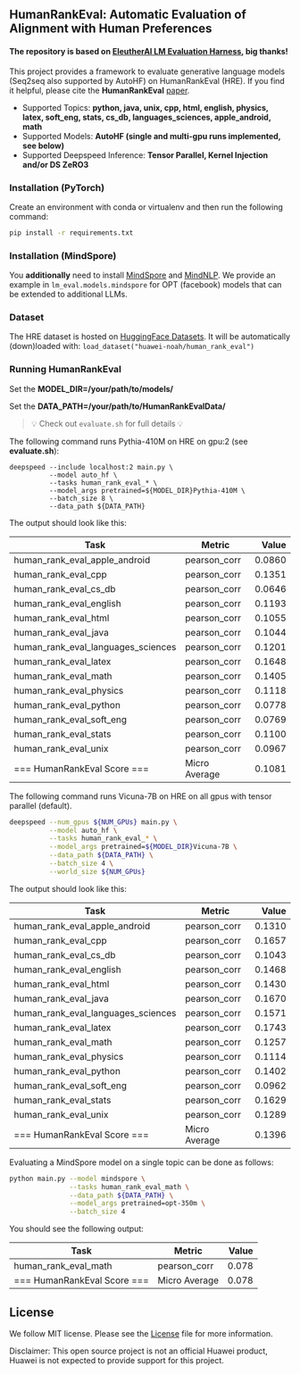 ## HumanRankEval: Automatic Evaluation of Alignment with Human Preferences

#### The repository is based on [EleutherAI LM Evaluation Harness](https://github.com/EleutherAI/lm-evaluation-harness), big thanks!

This project provides a framework to evaluate generative language models (Seq2seq also supported by AutoHF) on HumanRankEval (HRE).
If you find it helpful, please cite the **HumanRankEval** [paper](LINK_TO_BE_ADDED).

- Supported Topics: **python, java, unix, cpp, html, english, physics, latex, soft_eng, stats, cs_db, languages_sciences, apple_android, math**
- Supported Models: **AutoHF (single and multi-gpu runs implemented, see below)**
- Supported Deepspeed Inference: **Tensor Parallel, Kernel Injection and/or DS ZeRO3**

### Installation (PyTorch)

Create an environment with conda or virtualenv and then run the following command:

```bash
pip install -r requirements.txt
```

### Installation (MindSpore)

You **additionally** need to install [MindSpore](https://www.mindspore.cn/install/en) and [MindNLP](https://github.com/mindspore-lab/mindnlp). 
We provide an example in ```lm_eval.models.mindspore``` for OPT (facebook) models that can be extended to additional LLMs.

### Dataset

The HRE dataset is hosted on [HuggingFace Datasets](https://huggingface.co/datasets/huawei-noah/human_rank_eval). 
It will be automatically (down)loaded with: ```load_dataset("huawei-noah/human_rank_eval")```

### Running HumanRankEval

Set the **MODEL_DIR=/your/path/to/models/**

Set the **DATA_PATH=/your/path/to/HumanRankEvalData/**

> 💡 Check out ```evaluate.sh``` for full details 💡
> 
The following command runs Pythia-410M on HRE on gpu:2 (see **evaluate.sh**):
```
deepspeed --include localhost:2 main.py \
          --model auto_hf \
          --tasks human_rank_eval_* \
          --model_args pretrained=${MODEL_DIR}Pythia-410M \
          --batch_size 8 \
          --data_path ${DATA_PATH}
```

The output should look like this:

|               Task               |   Metric    |Value |
|----------------------------------|-------------|-----:|
|human_rank_eval_apple_android     |pearson_corr |0.0860|
|human_rank_eval_cpp               |pearson_corr |0.1351|
|human_rank_eval_cs_db             |pearson_corr |0.0646|
|human_rank_eval_english           |pearson_corr |0.1193|
|human_rank_eval_html              |pearson_corr |0.1055|
|human_rank_eval_java              |pearson_corr |0.1044|
|human_rank_eval_languages_sciences|pearson_corr |0.1201|
|human_rank_eval_latex             |pearson_corr |0.1648|
|human_rank_eval_math              |pearson_corr |0.1405|
|human_rank_eval_physics           |pearson_corr |0.1118|
|human_rank_eval_python            |pearson_corr |0.0778|
|human_rank_eval_soft_eng          |pearson_corr |0.0769|
|human_rank_eval_stats             |pearson_corr |0.1100|
|human_rank_eval_unix              |pearson_corr |0.0967|
|=== HumanRankEval Score ===       |Micro Average|0.1081|

The following command runs Vicuna-7B on HRE on all gpus with tensor parallel (default).
```bash
deepspeed --num_gpus ${NUM_GPUs} main.py \
          --model auto_hf \
          --tasks human_rank_eval_* \
          --model_args pretrained=${MODEL_DIR}Vicuna-7B \
          --data_path ${DATA_PATH} \
          --batch_size 4 \
          --world_size ${NUM_GPUs}
```
The output should look like this:

|               Task               |   Metric    |Value |
|----------------------------------|-------------|-----:|
|human_rank_eval_apple_android     |pearson_corr |0.1310|
|human_rank_eval_cpp               |pearson_corr |0.1657|
|human_rank_eval_cs_db             |pearson_corr |0.1043|
|human_rank_eval_english           |pearson_corr |0.1468|
|human_rank_eval_html              |pearson_corr |0.1430|
|human_rank_eval_java              |pearson_corr |0.1670|
|human_rank_eval_languages_sciences|pearson_corr |0.1571|
|human_rank_eval_latex             |pearson_corr |0.1743|
|human_rank_eval_math              |pearson_corr |0.1257|
|human_rank_eval_physics           |pearson_corr |0.1114|
|human_rank_eval_python            |pearson_corr |0.1402|
|human_rank_eval_soft_eng          |pearson_corr |0.0962|
|human_rank_eval_stats             |pearson_corr |0.1629|
|human_rank_eval_unix              |pearson_corr |0.1289|
|=== HumanRankEval Score ===       |Micro Average|0.1396|

Evaluating a MindSpore model on a single topic can be done as follows:

```bash
python main.py --model mindspore \
               --tasks human_rank_eval_math \
               --data_path ${DATA_PATH} \
               --model_args pretrained=opt-350m \
               --batch_size 4
```

You should see the following output:

|           Task            |   Metric    |Value|
|---------------------------|-------------|----:|
|human_rank_eval_math       |pearson_corr |0.078|
|=== HumanRankEval Score ===|Micro Average|0.078|

## License

We follow MIT license. Please see the [License](./LICENSE) file for more information.

Disclaimer: This open source project is not an official Huawei product, Huawei is not expected to provide support for this project.
